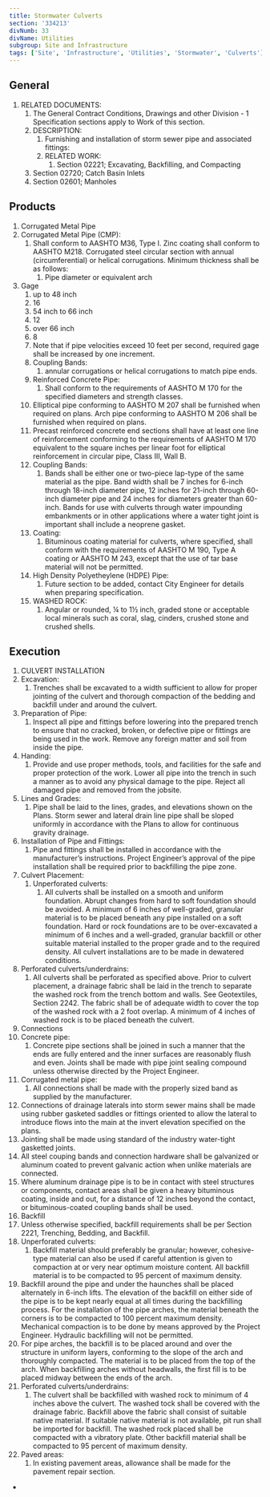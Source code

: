 ```yaml
---
title: Stormwater Culverts
section: '334213'
divNumb: 33
divName: Utilities
subgroup: Site and Infrastructure
tags: ['Site', 'Infrastructure', 'Utilities', 'Stormwater', 'Culverts']
---
```


## General

1. RELATED DOCUMENTS:
      1. The General Contract Conditions, Drawings and other Division - 1 Specification sections apply to Work of this section.
   1. DESCRIPTION:
      1. Furnishing and installation of storm sewer pipe and associated fittings:
      1. RELATED WORK:
            1. Section 02221; Excavating, Backfilling, and Compacting
   1. Section 02720; Catch Basin Inlets
   1. Section 02601; Manholes
  
## Products

   1. Corrugated Metal Pipe
   1. Corrugated Metal Pipe (CMP):
      1. Shall conform to AASHTO M36, Type I. Zinc coating shall conform to AASHTO M218. Corrugated steel circular section with annual (circumferential) or helical corrugations. Minimum thickness shall be as follows:
            1. Pipe diameter or equivalent arch
1. Gage
   1. up to 48 inch
   1. 16
   1. 54 inch to 66 inch
   1. 12
   1. over 66 inch
   1. 8
   1. Note that if pipe velocities exceed 10 feet per second, required gage shall be increased by one increment.
   1. Coupling Bands:
      1. annular corrugations or helical corrugations to match pipe ends.
   1. Reinforced Concrete Pipe:
      1. Shall conform to the requirements of AASHTO M 170 for the specified diameters and strength classes.
   1. Elliptical pipe conforming to AASHTO M 207 shall be furnished when required on plans. Arch pipe conforming to AASHTO M 206 shall be furnished when required on plans.
   1. Precast reinforced concrete end sections shall have at least one line of reinforcement conforming to the requirements of AASHTO M 170 equivalent to the square inches per linear foot for elliptical reinforcement in circular pipe, Class III, Wall B.
   1. Coupling Bands:
      1. Bands shall be either one or two-piece lap-type of the same material as the pipe. Band width shall be 7 inches for 6-inch through 18-inch diameter pipe, 12 inches for 21-inch through 60-inch diameter pipe and 24 inches for diameters greater than 60-inch. Bands for use with culverts through water impounding embankments or in other applications where a water tight joint is important shall include a neoprene gasket.
   1. Coating:
      1. Bituminous coating material for culverts, where specified, shall conform with the requirements of AASHTO M 190, Type A coating or AASHTO M 243, except that the use of tar base material will not be permitted.
   1. High Density Polyetheylene (HDPE) Pipe:
      1. Future section to be added, contact City Engineer for details when preparing specification.
   1. WASHED ROCK:
      1. Angular or rounded, ¼ to 1½ inch, graded stone or acceptable local minerals such as coral, slag, cinders, crushed stone and crushed shells.

## Execution

   1. CULVERT INSTALLATION
   1. Excavation:
      1. Trenches shall be excavated to a width sufficient to allow for proper jointing of the culvert and thorough compaction of the bedding and backfill under and around the culvert.
   1. Preparation of Pipe:
      1. Inspect all pipe and fittings before lowering into the prepared trench to ensure that no cracked, broken, or defective pipe or fittings are being used in the work. Remove any foreign matter and soil from inside the pipe.
   1. Handing:
      1. Provide and use proper methods, tools, and facilities for the safe and proper protection of the work. Lower all pipe into the trench in such a manner as to avoid any physical damage to the pipe. Reject all damaged pipe and removed from the jobsite.
   1. Lines and Grades:
      1. Pipe shall be laid to the lines, grades, and elevations shown on the Plans. Storm sewer and lateral drain line pipe shall be sloped uniformly in accordance with the Plans to allow for continuous gravity drainage.
   1. Installation of Pipe and Fittings:
      1. Pipe and fittings shall be installed in accordance with the manufacturer’s instructions. Project Engineer’s approval of the pipe installation shall be required prior to backfilling the pipe zone.
   1. Culvert Placement:
      1. Unperforated culverts:
         1. All culverts shall be installed on a smooth and uniform foundation. Abrupt changes from hard to soft foundation should be avoided. A minimum of 6 inches of well-graded, granular material is to be placed beneath any pipe installed on a soft foundation. Hard or rock foundations are to be over-excavated a minimum of 6 inches and a well-graded, granular backfill or other suitable material installed to the proper grade and to the required density. All culvert installations are to be made in dewatered conditions.
   1. Perforated culverts/underdrains:
      1. All culverts shall be perforated as specified above. Prior to culvert placement, a drainage fabric shall be laid in the trench to separate the washed rock from the trench bottom and walls. See Geotextiles, Section 2242. The fabric shall be of adequate width to cover the top of the washed rock with a 2 foot overlap. A minimum of 4 inches of washed rock is to be placed beneath the culvert.
   1. Connections
   1. Concrete pipe:
      1. Concrete pipe sections shall be joined in such a manner that the ends are fully entered and the inner surfaces are reasonably flush and even. Joints shall be made with pipe joint sealing compound unless otherwise directed by the Project Engineer.
   1. Corrugated metal pipe:
      1. All connections shall be made with the properly sized band as supplied by the manufacturer.
   1. Connections of drainage laterals into storm sewer mains shall be made using rubber gasketed saddles or fittings oriented to allow the lateral to introduce flows into the main at the invert elevation specified on the plans.
   1. Jointing shall be made using standard of the industry water-tight gasketted joints.
   1. All steel couping bands and connection hardware shall be galvanized or aluminum coated to prevent galvanic action when unlike materials are connected.
   1. Where aluminum drainage pipe is to be in contact with steel structures or components, contact areas shall be given a heavy bituminous coating, inside and out, for a distance of 12 inches beyond the contact, or bituminous-coated coupling bands shall be used.
   1. Backfill
   1. Unless otherwise specified, backfill requirements shall be per Section 2221, Trenching, Bedding, and Backfill.
   1. Unperforated culverts:
      1. Backfill material should preferably be granular; however, cohesive-type material can also be used if careful attention is given to compaction at or very near optimum moisture content. All backfill material is to be compacted to 95 percent of maximum density.
   1. Backfill around the pipe and under the haunches shall be placed alternately in 6-inch lifts. The elevation of the backfill on either side of the pipe is to be kept nearly equal at all times during the backfilling process. For the installation of the pipe arches, the material beneath the corners is to be compacted to 100 percent maximum density. Mechanical compaction is to be done by means approved by the Project Engineer. Hydraulic backfilling will not be permitted.
   1. For pipe arches, the backfill is to be placed around and over the structure in uniform layers, conforming to the slope of the arch and thoroughly compacted. The material is to be placed from the top of the arch. When backfilling arches without headwalls, the first fill is to be placed midway between the ends of the arch.
   1. Perforated culverts/underdrains:
      1. The culvert shall be backfilled with washed rock to minimum of 4 inches above the culvert. The washed tock shall be covered with the drainage fabric. Backfill above the fabric shall consist of suitable native material. If suitable native material is not available, pit run shall be imported for backfill. The washed rock placed shall be compacted with a vibratory plate. Other backfill material shall be compacted to 95 percent of maximum density.
   1. Paved areas:
      1. In existing pavement areas, allowance shall be made for the pavement repair section.
*
